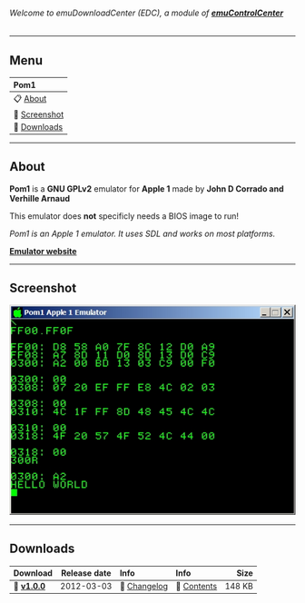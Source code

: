###### Welcome to emuDownloadCenter (EDC), a module of [**emuControlCenter**](https://github.com/PhoenixInteractiveNL/emuControlCenter/wiki/)
***
## Menu
| **Pom1** |
|:---------|
| :clipboard: [About](#about) |
| :sunrise: [Screenshot](#screenshot) |
| :floppy_disk: [Downloads](#downloads) |
***
## About
**Pom1** is a **GNU GPLv2** emulator for **Apple 1** made by **John D Corrado and Verhille Arnaud**

This emulator does **not** specificly needs a BIOS image to run!

_Pom1 is an Apple 1 emulator. It uses SDL and works on most platforms._

[**Emulator website**](http://pom1.sourceforge.net/)
***
## Screenshot
![](https://raw.githubusercontent.com/PhoenixInteractiveNL/edc-masterhook/master/downloadhooks/pom1/pom1_screen.jpg)
***
## Downloads
| Download | Release date  | Info       | Info       | Size       |
|:---------|:-------------:|:-----------|:-----------|-----------:|
| :floppy_disk: [**v1.0.0**](https://github.com/PhoenixInteractiveNL/edc-repo0002/raw/master/pom1/1.0.0.7z) | 2012-03-03 | :page_facing_up: [Changelog](https://github.com/PhoenixInteractiveNL/edc-repo0002/blob/master/pom1/1.0.0_changelog.txt) | :mag_right: [Contents](https://github.com/PhoenixInteractiveNL/edc-repo0002/blob/master/pom1/1.0.0_contents.txt) | 148 KB |
